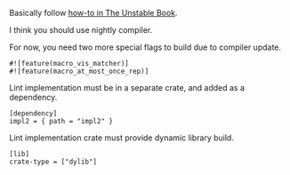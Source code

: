 



Basically follow [how-to in The Unstable Book](https://github.com/rust-lang/rust/blob/1e4269cb83a14f53851460c4780ff06d0a9f1d50/src/doc/unstable-book/src/language-features/plugin.md#lint-plugins).

I think you should use nightly compiler.

For now, you need two more special flags to build due to compiler
update.

    #![feature(macro_vis_matcher)]
    #![feature(macro_at_most_once_rep)]

Lint implementation must be in a separate crate, and added as a dependency.

    [dependency]
    impl2 = { path = "impl2" }

Lint implementation crate must provide dynamic library build.

    [lib]
    crate-type = ["dylib"]


